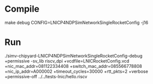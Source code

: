 # Compile
make debug CONFIG=LNICP4NDPSimNetworkSingleRocketConfig -j16

# Run
./simv-chipyard-LNICP4NDPSimNetworkSingleRocketConfig-debug +permissive -sv_lib riscv_dpi +vcdfile=LNICRocketConfig.vcd +nic_mac_addr=081122334408 +switch_mac_addr=085566778808 +nic_ip_addr=A000002 +timeout_cycles=30000 +rtt_pkts=2 +verbose +permissive-off ../../tests-lnic/hello.riscv
